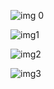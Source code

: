 ![img 0](https://user-images.githubusercontent.com/107623602/199963867-59f2a9d8-d07e-4a4f-a9c0-a7cf13366771.png)


![img1](https://user-images.githubusercontent.com/107623602/199963909-75035099-246d-40a0-9d39-dfa9290472df.png)


![img2](https://user-images.githubusercontent.com/107623602/199963943-a2ad91fc-a3f3-4c9f-979a-72f25cbc8259.png)


![img3](https://user-images.githubusercontent.com/107623602/199963960-74f67571-49ea-4bce-ab3c-4c2bb1228f78.png)
